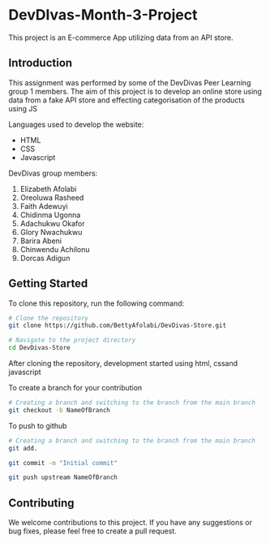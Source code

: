 # DevDIvas-Month-3-Project

This project is an E-commerce App utilizing data from an API store.

## Introduction

This assignment was performed by some of the DevDivas Peer Learning group 1 members. The aim of this project is to develop an online store using data from a fake API store and effecting categorisation of the products using JS

Languages used to develop the website:

- HTML
- CSS
- Javascript

DevDivas group members:

1. Elizabeth Afolabi
2. Oreoluwa Rasheed
3. Faith Adewuyi
4. Chidinma Ugonna
5. Adachukwu Okafor
6. Glory Nwachukwu
7. Barira Abeni
8. Chinwendu Achilonu
9. Dorcas Adigun

## Getting Started

To clone this repository, run the following command:

```bash
# Clone the repository
git clone https://github.com/BettyAfolabi/DevDivas-Store.git

# Navigate to the project directory
cd DevDivas-Store
```

After cloning the repository, development started using html, cssand javascript

To create a branch for your contribution

```bash
# Creating a branch and switching to the branch from the main branch
git checkout -b NameOfBranch
```

To push to github

```bash
# Creating a branch and switching to the branch from the main branch
git add.

git commit -m "Initial commit"

git push upstream NameOfBranch
```

## Contributing

We welcome contributions to this project. If you have any suggestions or bug fixes, please feel free to create a pull request.
